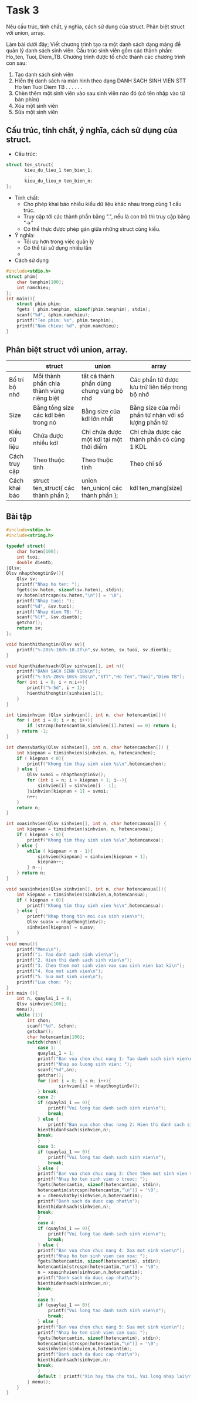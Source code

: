 # Task 3
Nêu cấu trúc, tính chất, ý nghĩa, cách sử dụng của struct.
Phân biệt struct với union, array.

Làm bài dưới đây;
Viết chương trình tạo ra một danh sách dạng mảng để quản lý danh sách sinh viên. Cấu trúc sinh viên gồm các thành phần: Ho_ten, Tuoi, Diem_TB. Chương trình được tổ chức thành các chương trình con sau: 
1) Tạo danh sách sinh viên 
2) Hiển thị danh sách ra màn hình theo dạng 
    DANH SACH SINH VIEN
STT    Ho ten    Tuoi    Diem TB
        . . .    . . .
3) Chèn thêm một sinh viên vào sau sinh viên nào đó (có tên nhập vào từ bàn phím) 
4) Xóa một sinh viên
5) Sửa một sinh viên
## Cấu trúc, tính chất, ý nghĩa, cách sử dụng của struct.
- Cấu trúc:
```C
struct ten_struct{
       kieu_du_lieu_1 ten_bien_1;
       ...
       kieu_du_lieu_n ten_bien_n;
};
```
- Tính chất:
  + Cho phép khai báo nhiều kiểu dữ liệu khác nhau trong cùng 1 cấu trúc.
  + Truy cập tới các thành phần bằng ".", nếu là con trỏ thì truy cập bằng "->"
  + Có thể thực được phép gán giữa những struct cùng kiểu.
- Ý nghĩa:
  + Tối ưu hơn trong việc quản lý
  + Có thể tái sử dụng nhiều lần
  + 
- Cách sử dụng
```C
#include<stdio.h>
struct phim{
	char tenphim[100];
	int namchieu;
};
int main(){
	struct phim phim;
	fgets ( phim.tenphim, sizeof(phim.tenphim), stdin);
	scanf("%d", &phim.namchieu);
	printf("Ten phim: %s", phim.tenphim);
	printf("Nam chieu: %d", phim.namchieu);
}
```
## Phân biệt struct với union, array.
|             | struct | union | array |
| ----------- | ------ | ----- | ----- |
| Bố trí bộ nhớ | Mỗi thành phần chia thành vùng riêng biệt | tất cả thành phần dùng chung vùng bộ nhớ | Các phần tử được lưu trữ liên tiếp trong bộ nhớ |
| Size | Bằng tổng size các kdl bên trong nó | Bằng size của kdl lớn nhất | Bằng size của mỗi phần tử nhân với số lượng phần tử |
| Kiểu dữ liệu | Chứa được nhiều kdl | Chỉ chứa được một kdl tại một thời điểm  | Chỉ chứa được các thành phần có cùng 1 KDL |
| Cách truy cập | Theo thuộc tính  | Theo thuộc tính | Theo chỉ số |
| Cách khai báo | struct ten_struct{ các thành phần }; | union ten_union{ các thành phần }; | kdl ten_mang[size] |

## Bài tập
```C
#include<stdio.h>
#include<string.h>

typedef struct{
	char hoten[100];
	int tuoi;
	double diemtb;
}Qlsv;
Qlsv nhapthongtinSv(){
	Qlsv sv;
	printf("Nhap ho ten: ");
	fgets(sv.hoten, sizeof(sv.hoten), stdin);
	sv.hoten[strcspn(sv.hoten,"\n")] = '\0';
	printf("Nhap tuoi: ");
	scanf("%d", &sv.tuoi);
	printf("Nhap diem TB: ");
	scanf("%lf", &sv.diemtb);
	getchar();
	return sv;
};

void hienthithongtin(Qlsv sv){
	printf("%-20s%-10d%-10.2f\n",sv.hoten, sv.tuoi, sv.diemtb);
}

void hienthidanhsach(Qlsv sinhvien[], int n){
	printf("DANH SACH SINH VIEN\n");
	printf("%-5s%-20s%-10s%-10s\n","STT","Ho Ten","Tuoi","Diem TB");
	for( int i = 0; i < n;i++){
		printf("%-5d", i + 1);
		hienthithongtin(sinhvien[i]);
	}
}

int timsinhvien (Qlsv sinhvien[], int n, char hotencantim[]){
	for ( int i = 0; i < n; i++){
		if (strcmp(hotencantim,sinhvien[i].hoten) == 0) return i;
	} return -1;
}

int chensvbatky(Qlsv sinhvien[], int n, char hotencanchen[]) {
    int kiepnan = timsinhvien(sinhvien, n, hotencanchen);
	if ( kiepnan < 0){
		printf("Khong tim thay sinh vien %s\n",hotencanchen);
	} else {
		Qlsv svmoi = nhapthongtinSv();
		for (int i = n; i > kiepnan + 1; i--){
			sinhvien[i] = sinhvien[i - 1];
		}sinhvien[kiepnan + 1] = svmoi;
		n++;
	} 
	return n;
}

int xoasinhvien(Qlsv sinhvien[], int n, char hotencanxoa[]) {
    int kiepnan = timsinhvien(sinhvien, n, hotencanxoa);
	if ( kiepnan < 0){
		printf("Khong tim thay sinh vien %s\n",hotencanxoa);
	} else {
		while ( kiepnan < n - 1){
			sinhvien[kiepnan] = sinhvien[kiepnan + 1];
			kiepnan++;
		} n--;
	} return n;
}

void suasinhvien(Qlsv sinhvien[], int n, char hotencansua[]){
	int kiepnan = timsinhvien(sinhvien,n,hotencansua);
	if ( kiepnan < 0){
		printf("Khong tim thay sinh vien %s\n",hotencansua);
	} else {
		printf("Nhap thong tin moi cua sinh vien\n");
		Qlsv suasv = nhapthongtinSv();
		sinhvien[kiepnan] = suasv;
	}
}
void menu(){
	printf("Menu\n");
	printf("1. Tao danh sach sinh vien\n");
	printf("2. Hien thi danh sach sinh vien\n");
	printf("3. Chen them mot sinh vien vao sau sinh vien bat ki\n");
    printf("4. Xoa mot sinh vien\n");
    printf("5. Sua mot sinh vien\n");
    printf("Lua chon: ");
}
int main (){
	int n, quaylai_1 = 0;
	Qlsv sinhvien[100];
	menu();
	while (1){
		int chon;
		scanf("%d", &chon);
		getchar();
		char hotencantim[100];
		switch(chon){
			case 1: 
			quaylai_1 = 1;
			printf("Ban vua chon chuc nang 1: Tao danh sach sinh vien\n");
			printf("Nhap so luong sinh vien: ");
			scanf("%d",&n);
			getchar();
			for (int i = 0; i < n; i++){
                    sinhvien[i] = nhapthongtinSv();
            } break;
            case 2: 
			if (quaylai_1 == 0){
				printf("Vui long tao danh sach sinh vien\n");
				break;
			} else {
				printf("Ban vua chon chuc nang 2: Hien thi danh sach sinh vien\n");	
			hienthidanhsach(sinhvien,n);
            break;
			}
			case 3:
			if (quaylai_1 == 0){
				printf("Vui long tao danh sach sinh vien\n");
				break;
			} else {
			printf("Ban vua chon chuc nang 3: Chen them mot sinh vien vao sau sinh vien bat ki\n");	
			printf("Nhap ho ten sinh vien o truoc: ");
            fgets(hotencantim, sizeof(hotencantim), stdin);
            hotencantim[strcspn(hotencantim,"\n")] = '\0';
			n = chensvbatky(sinhvien,n,hotencantim);
			printf("Danh sach da duoc cap nhat\n");
			hienthidanhsach(sinhvien,n);
			break;
			}
		    case 4: 
		    if (quaylai_1 == 0){
				printf("Vui long tao danh sach sinh vien\n");
				break;
			} else {
			printf("Ban vua chon chuc nang 4: Xoa mot sinh vien\n");
			printf("Nhap ho ten sinh vien can xoa: ");
			fgets(hotencantim, sizeof(hotencantim), stdin);
			hotencantim[strcspn(hotencantim,"\n")] = '\0';
			n = xoasinhvien(sinhvien,n,hotencantim);
			printf("Danh sach da duoc cap nhat\n");
			hienthidanhsach(sinhvien,n);
			break;
		    }
			case 5: 
			if (quaylai_1 == 0){
				printf("Vui long tao danh sach sinh vien\n");
				break;
			} else {
			printf("Ban vua chon chuc nang 5: Sua mot sinh vien\n");
			printf("Nhap ho ten sinh vien can sua: ");
			fgets(hotencantim, sizeof(hotencantim), stdin);
			hotencantim[strcspn(hotencantim,"\n")] = '\0';
			suasinhvien(sinhvien,n,hotencantim);
			printf("Danh sach da duoc cap nhat\n");
			hienthidanhsach(sinhvien,n);
			break;
	     	}
		    default : printf("Xin hay tha cho toi, Vui long nhap lai\n");	
	    } menu();
	}
}
```



  
